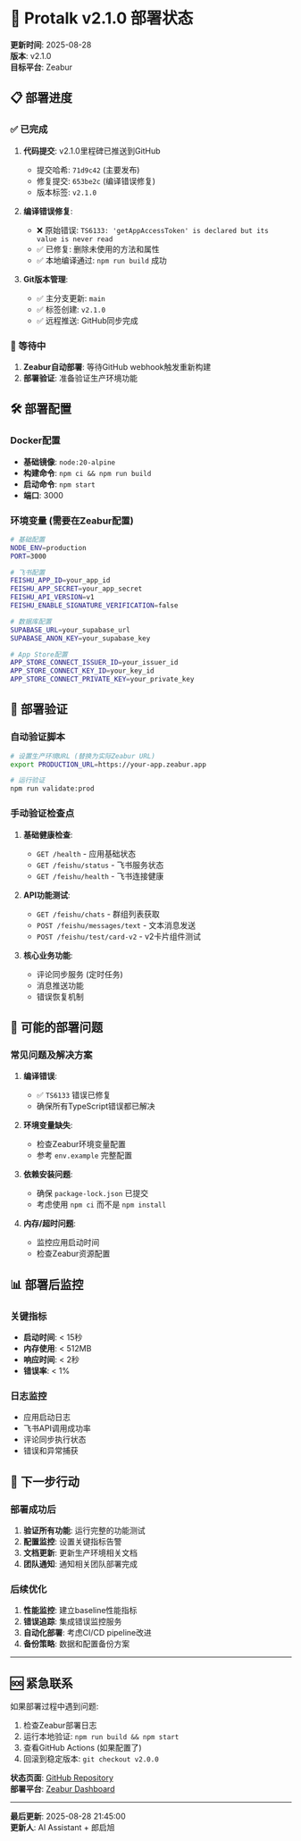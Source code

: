 # 🚀 Protalk v2.1.0 部署状态

**更新时间**: 2025-08-28  
**版本**: v2.1.0  
**目标平台**: Zeabur

## 📋 部署进度

### ✅ 已完成
1. **代码提交**: v2.1.0里程碑已推送到GitHub
   - 提交哈希: `71d9c42` (主要发布)
   - 修复提交: `653be2c` (编译错误修复)
   - 版本标签: `v2.1.0`

2. **编译错误修复**: 
   - ❌ 原始错误: `TS6133: 'getAppAccessToken' is declared but its value is never read`
   - ✅ 已修复: 删除未使用的方法和属性
   - ✅ 本地编译通过: `npm run build` 成功

3. **Git版本管理**:
   - ✅ 主分支更新: `main`
   - ✅ 标签创建: `v2.1.0`
   - ✅ 远程推送: GitHub同步完成

### 🔄 等待中
1. **Zeabur自动部署**: 等待GitHub webhook触发重新构建
2. **部署验证**: 准备验证生产环境功能

## 🛠️ 部署配置

### Docker配置
- **基础镜像**: `node:20-alpine`
- **构建命令**: `npm ci && npm run build`
- **启动命令**: `npm start`
- **端口**: 3000

### 环境变量 (需要在Zeabur配置)
```bash
# 基础配置
NODE_ENV=production
PORT=3000

# 飞书配置
FEISHU_APP_ID=your_app_id
FEISHU_APP_SECRET=your_app_secret
FEISHU_API_VERSION=v1
FEISHU_ENABLE_SIGNATURE_VERIFICATION=false

# 数据库配置
SUPABASE_URL=your_supabase_url
SUPABASE_ANON_KEY=your_supabase_key

# App Store配置
APP_STORE_CONNECT_ISSUER_ID=your_issuer_id
APP_STORE_CONNECT_KEY_ID=your_key_id
APP_STORE_CONNECT_PRIVATE_KEY=your_private_key
```

## 🧪 部署验证

### 自动验证脚本
```bash
# 设置生产环境URL (替换为实际Zeabur URL)
export PRODUCTION_URL=https://your-app.zeabur.app

# 运行验证
npm run validate:prod
```

### 手动验证检查点
1. **基础健康检查**:
   - `GET /health` - 应用基础状态
   - `GET /feishu/status` - 飞书服务状态
   - `GET /feishu/health` - 飞书连接健康

2. **API功能测试**:
   - `GET /feishu/chats` - 群组列表获取
   - `POST /feishu/messages/text` - 文本消息发送
   - `POST /feishu/test/card-v2` - v2卡片组件测试

3. **核心业务功能**:
   - 评论同步服务 (定时任务)
   - 消息推送功能
   - 错误恢复机制

## 🔧 可能的部署问题

### 常见问题及解决方案

1. **编译错误**:
   - ✅ `TS6133` 错误已修复
   - 确保所有TypeScript错误都已解决

2. **环境变量缺失**:
   - 检查Zeabur环境变量配置
   - 参考 `env.example` 完整配置

3. **依赖安装问题**:
   - 确保 `package-lock.json` 已提交
   - 考虑使用 `npm ci` 而不是 `npm install`

4. **内存/超时问题**:
   - 监控应用启动时间
   - 检查Zeabur资源配置

## 📊 部署后监控

### 关键指标
- **启动时间**: < 15秒
- **内存使用**: < 512MB
- **响应时间**: < 2秒
- **错误率**: < 1%

### 日志监控
- 应用启动日志
- 飞书API调用成功率
- 评论同步执行状态
- 错误和异常捕获

## 🚀 下一步行动

### 部署成功后
1. **验证所有功能**: 运行完整的功能测试
2. **配置监控**: 设置关键指标告警
3. **文档更新**: 更新生产环境相关文档
4. **团队通知**: 通知相关团队部署完成

### 后续优化
1. **性能监控**: 建立baseline性能指标
2. **错误追踪**: 集成错误监控服务
3. **自动化部署**: 考虑CI/CD pipeline改进
4. **备份策略**: 数据和配置备份方案

---

## 🆘 紧急联系

如果部署过程中遇到问题:
1. 检查Zeabur部署日志
2. 运行本地验证: `npm run build && npm start`
3. 查看GitHub Actions (如果配置了)
4. 回滚到稳定版本: `git checkout v2.0.0`

**状态页面**: [GitHub Repository](https://github.com/langqixu/protalk)  
**部署平台**: [Zeabur Dashboard](https://zeabur.com)

---

**最后更新**: 2025-08-28 21:45:00  
**更新人**: AI Assistant + 郎启旭
